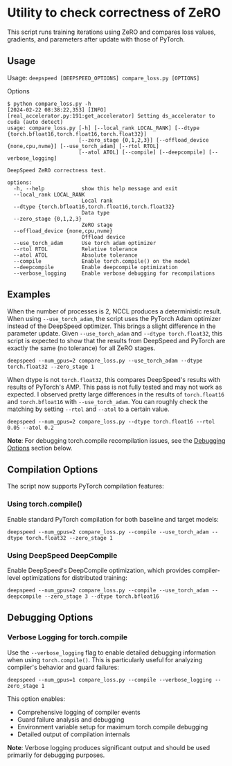 # Utility to check correctness of ZeRO

This script runs training iterations using ZeRO and compares loss values, gradients, and parameters after update with those of PyTorch.

## Usage

Usage: `deepspeed [DEEPSPEED_OPTIONS] compare_loss.py [OPTIONS]`

Options

```
$ python compare_loss.py -h
[2024-02-22 08:38:22,353] [INFO] [real_accelerator.py:191:get_accelerator] Setting ds_accelerator to cuda (auto detect)
usage: compare_loss.py [-h] [--local_rank LOCAL_RANK] [--dtype {torch.bfloat16,torch.float16,torch.float32}]
                       [--zero_stage {0,1,2,3}] [--offload_device {none,cpu,nvme}] [--use_torch_adam] [--rtol RTOL]
                       [--atol ATOL] [--compile] [--deepcompile] [--verbose_logging]

DeepSpeed ZeRO correctness test.

options:
  -h, --help            show this help message and exit
  --local_rank LOCAL_RANK
                        Local rank
  --dtype {torch.bfloat16,torch.float16,torch.float32}
                        Data type
  --zero_stage {0,1,2,3}
                        ZeRO stage
  --offload_device {none,cpu,nvme}
                        Offload device
  --use_torch_adam      Use torch adam optimizer
  --rtol RTOL           Relative tolerance
  --atol ATOL           Absolute tolerance
  --compile             Enable torch.compile() on the model
  --deepcompile         Enable deepcompile optimization
  --verbose_logging     Enable verbose debugging for recompilations
```

## Examples

When the number of processes is 2, NCCL produces a deterministic result.
When using `--use_torch_adam`, the script uses the PyTorch Adam optimizer instead of the DeepSpeed optimizer.
This brings a slight difference in the parameter update.
Given `--use_torch_adam` and `--dtype torch.float32`, this script is expected to show that the results from DeepSpeed and PyTorch are exactly the same (no tolerance) for all ZeRO stages.

```
deepspeed --num_gpus=2 compare_loss.py --use_torch_adam --dtype torch.float32 --zero_stage 1
```

When dtype is not `torch.float32`, this compares DeepSpeed's results with results of PyTorch's AMP.
This pass is not fully tested and may not work as expected.
I observed pretty large differences in the results of `torch.float16` and `torch.bfloat16` with `--use_torch_adam`.
You can roughly check the matching by setting `--rtol` and `--atol` to a certain value.

```
deepspeed --num_gpus=2 compare_loss.py --dtype torch.float16 --rtol 0.05 --atol 0.2
```

**Note**: For debugging torch.compile recompilation issues, see the [Debugging Options](#debugging-options) section below.

## Compilation Options

The script now supports PyTorch compilation features:

### Using torch.compile()

Enable standard PyTorch compilation for both baseline and target models:

```
deepspeed --num_gpus=2 compare_loss.py --compile --use_torch_adam --dtype torch.float32 --zero_stage 1
```

### Using DeepSpeed DeepCompile

Enable DeepSpeed's DeepCompile optimization, which provides compiler-level optimizations for distributed training:

```
deepspeed --num_gpus=2 compare_loss.py --compile --use_torch_adam --deepcompile --zero_stage 3 --dtype torch.bfloat16
```

## Debugging Options

### Verbose Logging for torch.compile

Use the `--verbose_logging` flag to enable detailed debugging information when using `torch.compile()`. This is particularly useful for analyzing compiler's behavior and guard failures:

```
deepspeed --num_gpus=1 compare_loss.py --compile --verbose_logging --zero_stage 1
```

This option enables:
- Comprehensive logging of compiler events
- Guard failure analysis and debugging
- Environment variable setup for maximum torch.compile debugging
- Detailed output of compilation internals

**Note**: Verbose logging produces significant output and should be used primarily for debugging purposes.
